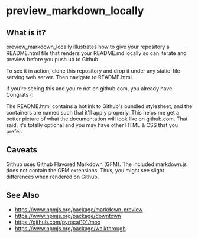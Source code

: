 preview_markdown_locally
===============

What is it?
----------
preview\_markdown\_locally illustrates how to give your repository a README.html file that renders your README.md locally so can iterate and preview before you push up to Github.

To see it in action, clone this repository and drop it under any static-file-serving web server. Then navigate to README.html.

If you're seeing this and you're not on github.com, you already have. Congrats (:

The README.html contains a hotlink to Github's bundled stylesheet, and the containers are named such that it'll apply properly. This helps me get a better picture of what the documentation will look like on github.com. That said, it's totally optional and you may have other HTML & CSS that you prefer.

Caveats
-------
Github uses Github Flavored Markdown (GFM). The included markdown.js does not contain the GFM extensions. Thus, you might see slight differences when rendered on Github.

See Also
--------
+ https://www.npmjs.org/package/markdown-preview
+ https://www.npmjs.org/package/downtown
+ https://github.com/pyrocat101/moo
+ https://www.npmjs.org/package/walkthrough
